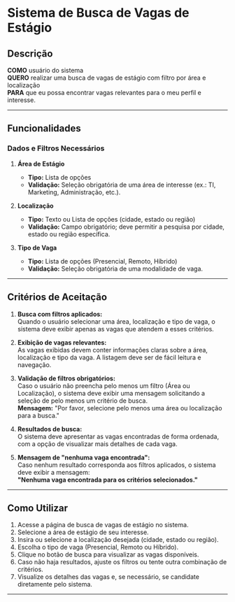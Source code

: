 # Sistema de Busca de Vagas de Estágio

## Descrição

**COMO** usuário do sistema  
**QUERO** realizar uma busca de vagas de estágio com filtro por área e localização  
**PARA** que eu possa encontrar vagas relevantes para o meu perfil e interesse.

---

## Funcionalidades

### Dados e Filtros Necessários

1. **Área de Estágio**
   - **Tipo:** Lista de opções  
   - **Validação:** Seleção obrigatória de uma área de interesse (ex.: TI, Marketing, Administração, etc.).

2. **Localização**
   - **Tipo:** Texto ou Lista de opções (cidade, estado ou região)  
   - **Validação:** Campo obrigatório; deve permitir a pesquisa por cidade, estado ou região específica.

3. **Tipo de Vaga**
   - **Tipo:** Lista de opções (Presencial, Remoto, Híbrido)  
   - **Validação:** Seleção obrigatória de uma modalidade de vaga.
---

## Critérios de Aceitação

1. **Busca com filtros aplicados:**  
   Quando o usuário selecionar uma área, localização e tipo de vaga, o sistema deve exibir apenas as vagas que atendem a esses critérios.

2. **Exibição de vagas relevantes:**  
   As vagas exibidas devem conter informações claras sobre a área, localização e tipo da vaga. A listagem deve ser de fácil leitura e navegação.

3. **Validação de filtros obrigatórios:**  
   Caso o usuário não preencha pelo menos um filtro (Área ou Localização), o sistema deve exibir uma mensagem solicitando a seleção de pelo menos um critério de busca.  
   **Mensagem:** "Por favor, selecione pelo menos uma área ou localização para a busca."

4. **Resultados de busca:**  
   O sistema deve apresentar as vagas encontradas de forma ordenada, com a opção de visualizar mais detalhes de cada vaga.

5. **Mensagem de "nenhuma vaga encontrada":**  
   Caso nenhum resultado corresponda aos filtros aplicados, o sistema deve exibir a mensagem:  
   **"Nenhuma vaga encontrada para os critérios selecionados."**

---

## Como Utilizar

1. Acesse a página de busca de vagas de estágio no sistema.
2. Selecione a área de estágio de seu interesse.
3. Insira ou selecione a localização desejada (cidade, estado ou região).
4. Escolha o tipo de vaga (Presencial, Remoto ou Híbrido).
5. Clique no botão de busca para visualizar as vagas disponíveis.
6. Caso não haja resultados, ajuste os filtros ou tente outra combinação de critérios.
7. Visualize os detalhes das vagas e, se necessário, se candidate diretamente pelo sistema.

---
